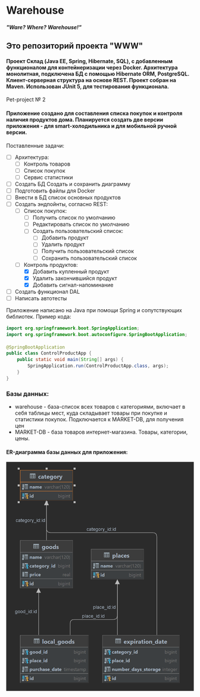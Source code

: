 # Warehouse
#### *"Ware? Where? Warehouse!"*


## Это репозиторий проекта "WWW"
#### Проект Склад (Java EE, Spring, Hibernate, SQL), с добавленным функционалом для контейнеризации через Docker. Архитектура монолитная, подключена БД с помощью Hibernate ORM, PostgreSQL. Клиент-серверная структура на основе REST. Проект собран на Maven. Использован JUnit 5, для тестирования функционала.

Pet-project № 2
#### Приложение создано для составления списка покупок и контроля наличия продуктов дома. Планируется создать две версии приложения - для smart-холодильника и для мобильной ручной версии.

Поставленные задачи:
- [ ] Архитектура:
	 - [ ] Контроль товаров
	 - [ ] Список покупок
	 - [ ] Сервис статистики
- [ ] Создать БД Создать и сохранить диаграмму <!-- подкрутить app.prop-->
- [ ] Подготовить файлы для Docker
- [ ] Внести в БД список основных продуктов
- [ ] Создать эндпойнты, согласно REST:
	- [ ] Список покупок:
		- [ ] Получить список по умолчанию <!-- /shoppinglist/GET -->
		- [ ] Редактировать список по умолчанию <!-- /shoppinglist/PATCH -->
		- [ ] Создать пользовательский список:
			- [ ] Добавить продукт <!-- /shoppinglist/custom/productId/POST -->
			- [ ] Удалить продукт <!-- /shoppinglist/custom/productId/DELETE -->
			- [ ] Получить пользовательский список <!-- /shoppinglist/custom/listId/GET -->
			- [ ] Сохранить пользовательский список <!-- /shoppinglist/custom/listId/POST -->
	- [ ] Контроль продуктов:
		- [x] Добавить купленный продукт <!-- /controlproducts/productId/POST -->
		- [x] Удалить закончившийся продукт <!-- /controlproducts/productId/DELETE -->
		- [x] Добавить сигнал-напоминание <!-- /controlproducts/beep/GET -->
- [ ] Создать функционал DAL
- [ ] Написать автотесты

Приложение написано на Java при помощи Spring и сопутствующих библиотек. Пример кода:

```java
import org.springframework.boot.SpringApplication;
import org.springframework.boot.autoconfigure.SpringBootApplication;

@SpringBootApplication
public class ControlProductApp {
    public static void main(String[] args) {
        SpringApplication.run(ControlProductApp.class, args);
    }
}
```

### Базы данных:
- warehouse - база-список всех товаров с категориями, включает в себя таблицы мест, куда складывает товары при покупке и статистики покупок. Подключается к MARKET-DB, для получения цен
- MARKET-DB - база товаров интернет-магазина. Товары, категории, цены.

#### ER-диаграмма базы данных для приложения:

![This is ER-diagramme](warehouse.png)

<!-- #### Примеры запросов к базе данных:

Получаем наименование жанров по названиям фильмов:
```
SELECT f.name,
	   g.name
FROM film AS f
JOIN genre AS g ON g.genre_id=f.genre_id 
```
Получаем названия фильмов с рейтингом:
```
SELECT f.name,
	   r.name
FROM film AS f
JOIN rate AS r ON r.rate_id=f.rate_id
```
Получаем количество лайков у фильмов:
```
SELECT f.name,
	   COUNT(l.user_id)
FROM film AS f
JOIN like AS l ON l.film_id=f.film_id
GROUP BY f.name
```
Получаем фильмы, которые нравятся Васе:
```
SELECT u.name,
	   f.name
FROM film AS f
JOIN like AS l ON l.film_id=f.film_id 
JOIN user AS u ON l.user_id=u.user_id
WHERE u.name = 'Vasya'
GROUP BY user_name
```
Получаем пользователей, которым нравится фильм Дюна:
```
SELECT u.name
FROM user AS u
JOIN like AS l ON l.user_id=f.user_id 
JOIN film AS f ON f.film_id=l.film_id
WHERE f.name = 'Dune'
```
Получаем друзей Васи:
```
SELECT f.name
FROM user AS u
JOIN friendly_status AS fs u.user_id=fs.user_id
JOIN friend AS f ON fs.user_id=f.friend_id
WHERE user_name='Vasya'
``` -->
